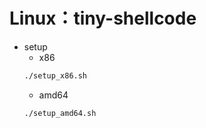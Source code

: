 # Linux：tiny-shellcode

- setup
    - x86
    ```sh
    ./setup_x86.sh
    ```
    - amd64
    ```sh
    ./setup_amd64.sh
    ```